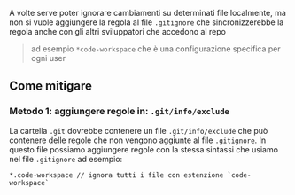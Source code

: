 A volte serve poter ignorare cambiamenti su determinati file localmente, ma non si vuole aggiungere la regola al file `.gitignore` che sincronizzerebbe la regola anche con gli altri sviluppatori che accedono al repo
> ad esempio `*code-workspace` che è una configurazione specifica per ogni user

## Come mitigare

### Metodo 1: aggiungere regole in: `.git/info/exclude`

La cartella `.git` dovrebbe contenere un file `.git/info/exclude` che può contenere delle regole che non vengono aggiunte al file `.gitignore`.
In questo file possiamo aggiungere regole con la stessa sintassi che usiamo nel file `.gitignore` ad esempio:
```
*.code-workspace // ignora tutti i file con estenzione `code-workspace`
```